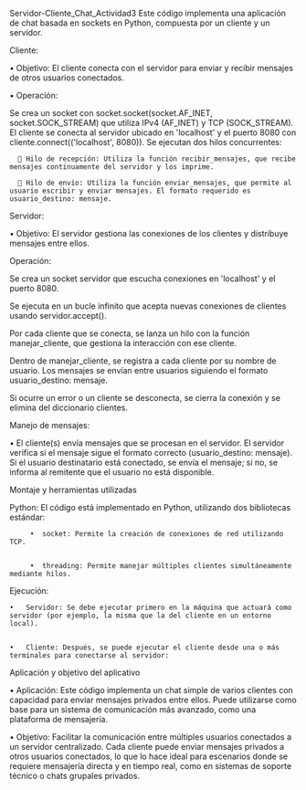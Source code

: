 Servidor-Cliente_Chat_Actividad3
Este código implementa una aplicación de chat basada en sockets en Python, compuesta por un cliente y un servidor. 



Cliente:

• Objetivo: El cliente conecta con el servidor para enviar y recibir mensajes de otros usuarios conectados.


  • Operación:

Se crea un socket con socket.socket(socket.AF_INET, socket.SOCK_STREAM) que utiliza IPv4 (AF_INET) y TCP (SOCK_STREAM).
El cliente se conecta al servidor ubicado en 'localhost' y el puerto 8080 con cliente.connect(('localhost', 8080)).
Se ejecutan dos hilos concurrentes:

       Hilo de recepción: Utiliza la función recibir_mensajes, que recibe mensajes continuamente del servidor y los imprime. 

       Hilo de envío: Utiliza la función enviar_mensajes, que permite al usuario escribir y enviar mensajes. El formato requerido es usuario_destino: mensaje.

      
Servidor:

  • Objetivo: El servidor gestiona las conexiones de los clientes y distribuye mensajes entre ellos.

Operación:

  Se crea un socket servidor que escucha conexiones en 'localhost' y el puerto 8080.

  Se ejecuta en un bucle infinito que acepta nuevas conexiones de clientes usando servidor.accept().

  Por cada cliente que se conecta, se lanza un hilo con la función manejar_cliente, que gestiona la interacción con ese cliente.

  Dentro de manejar_cliente, se registra a cada cliente por su nombre de usuario. Los mensajes se envían entre usuarios siguiendo el formato usuario_destino: mensaje.

  Si ocurre un error o un cliente se desconecta, se cierra la conexión y se elimina del diccionario clientes.


Manejo de mensajes:

  • El cliente(s) envía mensajes que se procesan en el servidor. El servidor verifica si el mensaje sigue el formato correcto (usuario_destino: mensaje). Si el usuario destinatario está conectado, se envía el mensaje; si no, se informa al remitente que el usuario no está disponible.


Montaje y herramientas utilizadas


  Python: El código está implementado en Python, utilizando dos bibliotecas estándar:

  
         •	socket: Permite la creación de conexiones de red utilizando TCP.
         
	
         •	threading: Permite manejar múltiples clientes simultáneamente mediante hilos.
         

 
Ejecución:

    •	Servidor: Se debe ejecutar primero en la máquina que actuará como servidor (por ejemplo, la misma que la del cliente en un entorno local).


    •	Cliente: Después, se puede ejecutar el cliente desde una o más terminales para conectarse al servidor:



Aplicación y objetivo del aplicativo

• Aplicación: Este código implementa un chat simple de varios clientes con capacidad para enviar mensajes privados entre ellos. Puede utilizarse como base para un sistema de comunicación más avanzado, como una plataforma de mensajería.

• Objetivo: Facilitar la comunicación entre múltiples usuarios conectados a un servidor centralizado. Cada cliente puede enviar mensajes privados a otros usuarios conectados, lo que lo hace ideal para escenarios donde se requiere mensajería directa y en tiempo real, como en sistemas de soporte técnico o chats grupales privados.
